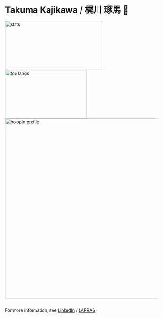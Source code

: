 # Takuma Kajikawa / 梶川 琢馬 🦄 
<div align="left">
  <img alt="stats" height="160px" width="320px" src="https://github-readme-stats-git-master-valbeat.vercel.app/api?username=valbeat&show_icons=true&theme=gotham&hide_title=true&include_all_commits=true&hide_border=true&line_height=24&hide_rank=true&count_private=true&show=reviews" />
  <img alt="top langs" height="160px" width="270px" src="https://github-readme-stats.vercel.app/api/top-langs/?username=valbeat&hide_title=true&theme=gotham&layout=compact&hide_border=true&langs_count=10&hide=html,css&size_weight=0.5&count_weight=0.5" />
</div>
<div>
  <a href="https://holopin.io/@valbeat"><img width="590px" alt="holopin profile" src="https://holopin.me/valbeat" /></a>  
</div>

<br />

For more information, see [LinkedIn](https://www.linkedin.com/in/takuma-kajikawa-bb2b4986) / [LAPRAS](https://lapras.com/public/GWMZACW)
